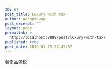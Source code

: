 ```yaml
---
ID: 67
post_title: Luxury with tax
author: AaronYoung
post_excerpt: ""
layout: page
permalink: >
  http://localhost:8888/post/luxury-with-tax/
published: true
post_date: 2019-01-25 22:45:57
---
```

<div id="pl-67"  class="panel-layout" ><div id="pg-67-0"  class="panel-grid panel-no-style"  data-style="{&quot;background_image_attachment&quot;:false,&quot;background_display&quot;:&quot;tile&quot;,&quot;cell_alignment&quot;:&quot;flex-start&quot;}"  data-ratio="1"  data-ratio-direction="right" ><div id="pgc-67-0-0"  class="panel-grid-cell"  data-weight="1" ><div id="panel-67-0-0-0" class="so-panel widget widget_sow-editor panel-first-child panel-last-child" data-index="0" data-style="{&quot;background_image_attachment&quot;:false,&quot;background_display&quot;:&quot;tile&quot;}" ><div class="so-widget-sow-editor so-widget-sow-editor-base">
<div class="siteorigin-widget-tinymce textwidget">
	奢侈品包税</div>
</div></div></div></div></div>